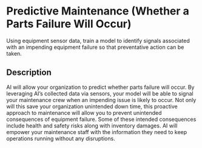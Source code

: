 # Predictive Maintenance (Whether a Parts Failure Will Occur)
Using equipment sensor data, train a model to identify signals associated with an impending equipment failure so that preventative action can be taken.

## Description
AI will allow your organization to predict whether parts failure will occur. By leveraging AI’s collected data via sensors, your model will be able to signal your maintenance crew when an impending issue is likely to occur. Not only will this save your organization unintended down time, this proactive approach to maintenance will allow you to prevent unintended consequences of equipment failure. Some of these intended consequences include health and safety risks along with inventory damages. AI will empower your maintenance staff with the information they need to keep operations running without any disruptions.